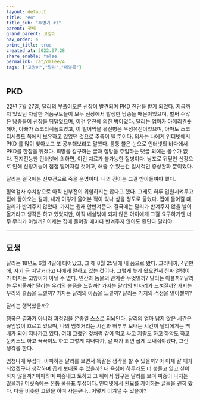```yaml
---
layout: default
title: "#4"
title_sub: "투병기 #1"
parent: 첫째
grand_parent: 고양이
nav_order: 4
print_title: true
created_at: 2022.07.28
share_enable: false
permalink: cat/dalee/4
tags: ["고양이","달리","떼껄룩"]
---
```


## PKD

22년 7월 27일, 달리의 부풀어오른 신장이 발견되며 PKD 진단을 받게 되었다. 
지금까지 있었던 자잘한 거품구토들이 모두 신장에서 발생한 낭종들 때문이었으며, 벌써 수많은 낭종들이 신장을 뒤덮었으며, 이건 유전에 의한 병이었다.
달리는 엄마가 아메리칸숏헤어, 아빠가 스코티쉬폴드였고, 이 빌어먹을 유전병은 우성유전이었으며, 아마도 스코티시폴드 쪽에서 보유하고 있었던 것으로 추측이 될 뿐이다. 의사는 나에게 인터넷에서 PKD 를 많이 찾아보고 또 공부해보라고 말했다. 퉁퉁 불은 눈으로 인터넷의 바다에서 PKD를 한참을 뒤졌다. 희망을 갈구하는 글과 절망을 주입하는 댓글 외에는 볼수가 없다. 전지전능한 인터넷에 의하면, 이건 치료가 불가능한 질병이다. 낭포로 뒤덮인 신장으로 인해 신장기능이 점점 떨어져갈 것이고, 해줄 수 있는건 일시적인 증상완화 뿐이었다. 

달리는 결국에는 신부전으로 죽을 운명이다. 나와 진이는 그걸 받아들여야 했다.

혈액검사 수치상으로 아직 신부전이 위험하지는 않다고 했다. 그래도 하루 입원시켜두고 집에 돌아오는 길에, 내가 이렇게 울어본 적이 있나 싶을 정도로 울었다. 집에 들어갈 떄, 달리가 반겨주지 않았다. 가지는 원래 안반겨준다. 결국에는 달리가 반겨주지 않을 날이 올거라고 생각은 하고 있었지만, 아직 네살밖에 되지 않은 아이에게 그걸 요구하기엔 너무 무리가 아닐까? 이제는 집에 들어갈 때마다 반겨주지 않아도 된단다 달리야

---

## 묘생 

달리는 18년도 6월 4일에 태어났고, 그 해 8월 25일에 내 품으로 왔다. 그러니까, 4년만에, 자기 곧 떠날거라고 나에게 말하고 있는 것이다. 그렇게 늦게 왔으면서 진짜 얼탱이가 터지는 고양이가 아닐 수 없다. 
인간과 동물의 관계란 무엇일까? 달리는 아플까? 달리는 무서울까? 달리는 우리의 슬픔을 느낄까? 가지는 달리의 빈자리가 느껴질까? 가지는 우리의 슬픔을 느낄까? 가지는 달리의 아픔을 느낄까? 달리는 가지의 걱정을 알아챌까?  

달리는 행복했을까?

행복은 결과가 아니라 과정임을 온종일 스스로 되뇌인다. 달리의 얼마 남지 않은 시간은 끊임없이 흐르고 있으며, 나의 멈칫거리는 시간과 허투루 보내는 시간이 달리에게는 백배가 되어 지나가고 있다. 여태 그랬던 것처럼 같이 먹고 싸고 지랄도 하고 하악도 하고 눈키스도 하고 꾹꾹이도 하고 그렇게 지내다가, 갈 때가 되면 곱게 보내줘야겠다, 그런 생각을 한다.

엄청나게 무섭다. 아파하는 달리를 보면서 똑같은 생각을 할 수 있을까? 아 이제 갈 때가 되었겠구나 생각하며 곱게 보내줄 수 있을까? 내 욕심에 하루라도 더 붙들고 있고 싶어하지 않을까? 아파하며 짜증내고 토하고 그 위에서 뒹구는 달리를 보며 짜증이 나지는 않을까? 
머릿속에는 온통 물음표 투성이다. 인터넷에서 환묘를 케어하는 글들을 괜히 봤다. 다들 비슷한 고민을 하며 사는구나.. 어떻게 이겨낼 수 있을까? 